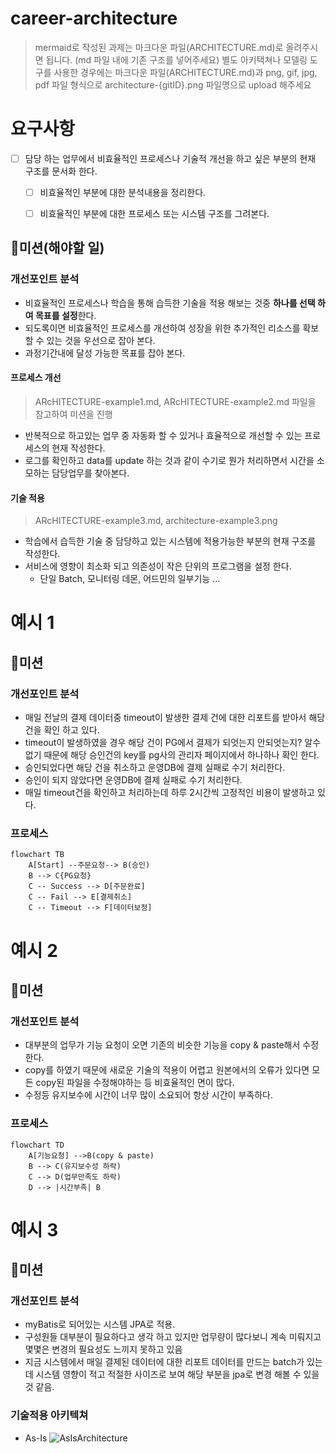 # career-architecture
> mermaid로 작성된 과제는 마크다운 파일(ARCHITECTURE.md)로 올려주시면 됩니다. (md 파일 내에 기존 구조를 넣어주세요)
> 별도 아키택쳐나 모델링 도구를 사용한 경우에는 마크다운 파일(ARCHITECTURE.md)과 png, gif, jpg, pdf 파일 형식으로 architecture-{gitID}.png 파일명으로 upload 해주세요
# 요구사항
- [ ] 담당 하는 업무에서 비효율적인 프로세스나 기술적 개선을 하고 싶은 부분의 현재 구조를 문서화 한다.
    - [ ] 비효율적인 부분에 대한 분석내용을 정리한다.
    - [ ] 비효율적인 부분에 대한 프로세스 또는 시스템 구조를 그려본다.


## 🚀미션(해야할 일)


### 개선포인트 분석
- 비효율적인 프로세스나 학습을 통해 습득한 기술을 적용 해보는 것중 <b>하나를 선택 하여 목표를 설정</b>한다.
- 되도록이면 비효율적인 프로세스를 개선하여 성장을 위한 추가적인 리소스를 확보할 수 있는 것을 우선으로 잡아 본다.
- 과정기간내에 달성 가능한 목표를 잡아 본다.
#### 프로세스 개선
> ARcHITECTURE-example1.md, ARcHITECTURE-example2.md 파일을 참고하여 미션을 진행
- 반복적으로 하고있는 업무 중 자동화 할 수 있거나 효율적으로 개선할 수 있는 프로세스의 현재 작성한다.
- 로그를 확인하고 data를 update 하는 것과 같이 수기로 뭔가 처리하면서 시간을 소모하는 담당업무를 찾아본다.
#### 기술 적용
> ARcHITECTURE-example3.md, architecture-example3.png
- 학습에서 습득한 기술 중 담당하고 있는 시스템에 적용가능한 부분의 현재 구조를 작성한다.
- 서비스에 영향이 최소화 되고 의존성이 작은 단위의 프로그램을 설정 한다.
    - 단일 Batch, 모니터링 데몬, 어드민의 일부기능 ... 


# 예시 1

## 🚀미션
### 개선포인트 분석
- 매일 전날의 결제 데이터중 timeout이 발생한 결제 건에 대한 리포트를 받아서 해당건을 확인 하고 있다.
- timeout이 발생하였을 경우 해당 건이 PG에서 결제가 되엇는지 안되엇는지? 알수 없기 때문에 해당 승인건의 key를 pg사의 관리자 페이지에서 하나하나 확인 한다.
- 승인되었다면 해당 건을 취소하고 운영DB에 결제 실패로 수기 처리한다.
- 승인이 되지 않았다면 운영DB에 결제 실패로 수기 처리한다.
- 매일 timeout건을 확인하고 처리하는데 하루 2시간씩 고정적인 비용이 발생하고 있다. 
 
### 프로세스
```mermaid
flowchart TB
    A[Start] --주문요청--> B(승인)
    B --> C{PG요청}
    C -- Success --> D[주문완료]
    C -- Fail --> E[결제취소]
    C -- Timeout --> F[데이터보정]
```

# 예시 2

## 🚀미션
### 개선포인트 분석
- 대부분의 업무가 기능 요청이 오면 기존의 비슷한 기능을 copy & paste해서 수정한다.
- copy를 하였기 때문에 새로운 기술의 적용이 어렵고 원본에서의 오류가 있다면 모든 copy된 파일을 수정해야하는 등 비효율적인 면이 많다.
- 수정등 유지보수에 시간이 너무 많이 소요되어 항상 시간이 부족하다.
### 프로세스
```mermaid
flowchart TD
    A[기능요청] -->B(copy & paste)
    B --> C(유지보수성 하락)
    C --> D(업무만족도 하락)
    D --> |시간부족| B
```

# 예시 3

## 🚀미션
### 개선포인트 분석
- myBatis로 되어있는 시스템 JPA로 적용.
- 구성원들 대부분이 필요하다고 생각 하고 있지만 업무량이 많다보니 계속 미뤄지고 몇몇은 변경의 필요성도 느끼지 못하고 있음
- 지금 시스템에서 매일 결제된 데이터에 대한 리포트 데이터를 만드는 batch가 있는데 시스템 영향이 적고 적절한 사이즈로 보여 해당 부분을 jpa로 변경 해볼 수 있을것 같음.
### 기술적용 아키텍쳐
- As-Is
![AsIsArchitecture](https://nextstep-storage.s3.ap-northeast-2.amazonaws.com/7066c3f79f184a1a9f50082abbfb1a9a)


